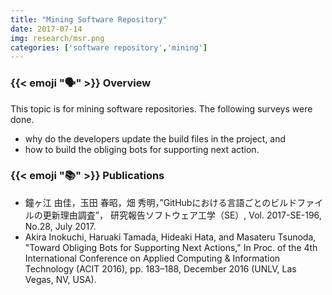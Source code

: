 ```yaml
---
title: "Mining Software Repository"
date: 2017-07-14
img: research/msr.png
categories: ['software repository','mining']
---
```


### {{< emoji ":speaking_head:" >}} Overview

This topic is for mining software repositories.
The following surveys were done.

* why do the developers update the build files in the project, and
* how to build the obliging bots for supporting next action.

### {{< emoji ":books:" >}} Publications

* 鐘ヶ江 由佳，玉田 春昭，畑 秀明，”GitHubにおける言語ごとのビルドファイルの更新理由調査”， 研究報告ソフトウェア工学（SE）, Vol. 2017-SE-196, No.28, July 2017.
* Akira Inokuchi, Haruaki Tamada, Hideaki Hata, and Masateru Tsunoda, "Toward Obliging Bots for Supporting Next Actions," In Proc. of the 4th International Conference on Applied Computing & Information Technology (ACIT 2016), pp. 183–188, December 2016 (UNLV, Las Vegas, NV, USA).

